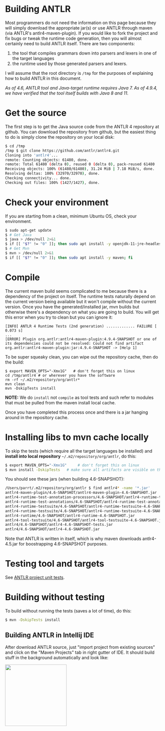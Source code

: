 # Building ANTLR

Most programmers do not need the information on this page because they will simply download the appropriate jar(s) or use ANTLR through maven (via ANTLR's antlr4-maven-plugin). If you would like to fork the project and fix bugs or tweak the runtime code generation, then you will almost certainly need to build ANTLR itself. There are two components:

 1. the tool that compiles grammars down into parsers and lexers in one of the target languages
 1. the runtime used by those generated parsers and lexers.

I will assume that the root directory is `/tmp` for the purposes of explaining how to build ANTLR in this document.

*As of 4.6, ANTLR tool and Java-target runtime requires Java 7. As of 4.9.4, we have verified that the tool itself builds with Java 8 and 11.*

# Get the source

The first step is to get the Java source code from the ANTLR 4 repository at github. You can download the repository from github, but the easiest thing to do is simply clone the repository on your local disk:

```bash
$ cd /tmp
/tmp $ git clone https://github.com/antlr/antlr4.git
Cloning into 'antlr4'...
remote: Counting objects: 61480, done.
remote: Total 61480 (delta 0), reused 0 (delta 0), pack-reused 61480
Receiving objects: 100% (61480/61480), 31.24 MiB | 7.18 MiB/s, done.
Resolving deltas: 100% (32970/32970), done.
Checking connectivity... done.
Checking out files: 100% (1427/1427), done.
```

# Check your environment

If you are starting from a clean, minimum Ubuntu OS, check your environment.


```bash
$ sudo apt-get update
$ # Get Java
$ java > /dev/null 2>&1
$ if [[ "$?" != "0" ]]; then sudo apt install -y openjdk-11-jre-headless; fi
$ # Get Mvn
$ mvn > /dev/null 2>&1
$ if [[ "$?" != "0" ]]; then sudo apt install -y maven; fi

```

# Compile

The current maven build seems complicated to me because there is a dependency of the project on itself. The runtime tests naturally depend on the current version being available but it won't compile without the current version.  Once you have the generated/installed jar, mvn builds but otherwise there's a dependency on what you are going to build.  You will get this error when you try to clean but you can ignore it:

```
[INFO] ANTLR 4 Runtime Tests (2nd generation) ............. FAILURE [  0.073 s]
...
[ERROR] Plugin org.antlr:antlr4-maven-plugin:4.9.4-SNAPSHOT or one of its dependencies could not be resolved: Could not find artifact org.antlr:antlr4-maven-plugin:jar:4.9.4-SNAPSHOT -> [Help 1]
```

To be super squeaky clean, you can wipe out the repository cache, then do the build:

```
$ export MAVEN_OPTS="-Xmx1G"   # don't forget this on linux
cd /tmp/antlr4 # or wherever you have the software
rm -rf ~/.m2/repository/org/antlr*
mvn clean
mvn -DskipTests install
```

**NOTE:** We do `install` not `compile` as tool tests and such refer to modules that must be pulled from the maven install local cache.

Once you have completed this process once and there is a jar hanging around in the repository cache.

# Installing libs to mvn cache locally

To skip the tests (which require all the target languages be installed) and **install into local repository** `~/.m2/repository/org/antlr`, do this:

```bash
$ export MAVEN_OPTS="-Xmx1G"     # don't forget this on linux
$ mvn install -DskipTests   # make sure all artifacts are visible on this machine
```

You should see these jars (when building 4.6-SNAPSHOT):

```bash
/Users/parrt/.m2/repository/org/antlr $ find antlr4* -name '*.jar'
antlr4-maven-plugin/4.6-SNAPSHOT/antlr4-maven-plugin-4.6-SNAPSHOT.jar
antlr4-runtime-test-annotation-processors/4.6-SNAPSHOT/antlr4-runtime-test-annotation-processors-4.6-SNAPSHOT.jar
antlr4-runtime-test-annotations/4.6-SNAPSHOT/antlr4-runtime-test-annotations-4.6-SNAPSHOT.jar
antlr4-runtime-testsuite/4.6-SNAPSHOT/antlr4-runtime-testsuite-4.6-SNAPSHOT-tests.jar
antlr4-runtime-testsuite/4.6-SNAPSHOT/antlr4-runtime-testsuite-4.6-SNAPSHOT.jar
antlr4-runtime/4.6-SNAPSHOT/antlr4-runtime-4.6-SNAPSHOT.jar
antlr4-tool-testsuite/4.6-SNAPSHOT/antlr4-tool-testsuite-4.6-SNAPSHOT.jar
antlr4/4.6-SNAPSHOT/antlr4-4.6-SNAPSHOT-tests.jar
antlr4/4.6-SNAPSHOT/antlr4-4.6-SNAPSHOT.jar
```

Note that ANTLR is written in itself, which is why maven downloads antlr4-4.5.jar for boostrapping 4.6-SNAPSHOT purposes.

# Testing tool and targets

See [ANTLR project unit tests](antlr-project-testing.md).


# Building without testing

To build without running the tests (saves a lot of time), do this:

```bash
$ mvn -DskipTests install
```

## Building ANTLR in Intellij IDE

After download ANTLR source, just "import project from existing sources" and click on the "Maven Projects" tab in right gutter of IDE. It should build stuff in the background automatically and look like:

<img src=images/intellij-maven.png width=200>

